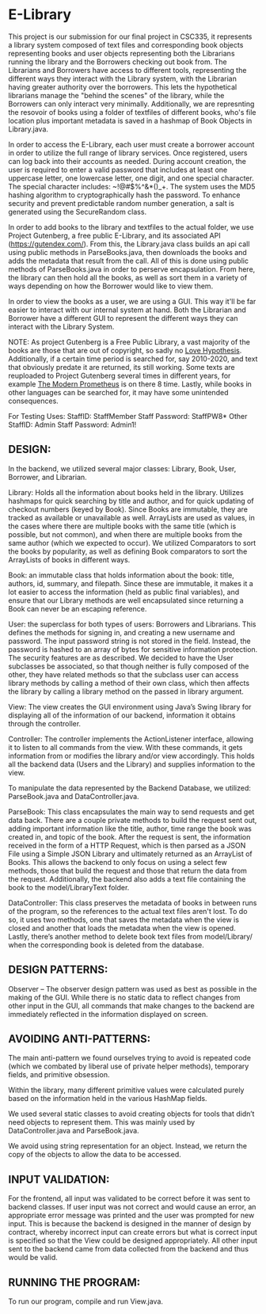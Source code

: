 # E-Library
This project is our submission for our final project in CSC335, it represents a library system composed of text files and corresponding book objects representing books and user objects representing both the Librarians running the library and the Borrowers checking out book from. The Librarians and Borrowers have access to different tools, representing the different ways they interact with the Library system, with the Librarian having greater authority over the borrowers. This lets the hypothetical librarians manage the "behind the scenes" of the library, while the Borrowers can only interact very minimally. Additionally, we are represnting the resovoir of books using a folder of textfiles of different books, who's file location plus important metadata is saved in a hashmap of Book Objects in Library.java.

In order to access the E-Library, each user must create a borrower account in order to utilize the full range of library services. Once registered, users can log back into their accounts as needed. During account creation, the user is required to enter a valid password that includes at least one uppercase letter, one lowercase letter, one digit, and one special character. The special character includes: ~!@#$%^&*()_+. The system uses the MD5 hashing algorithm to cryptographically hash the password. To enhance security and prevent predictable random number generation, a salt is generated using the SecureRandom class.

In order to add books to the library and textfiles to the actual folder, we use Project Gutenberg, a free public E-Library, and its associated API (https://gutendex.com/). From this, the Library.java class builds an api call using public methods in ParseBooks.java, then downloads the books and adds the metadata that result from the call. All of this is done using public methods of ParseBooks.java in order to perserve encapsulation. From here, the library can then hold all the books, as well as sort them in a variety of ways depending on how the Borrower would like to view them. 

In order to view the books as a user, we are using a GUI. This way it'll be far easier to interact with our internal system at hand. Both the Librarian and Borrower have a different GUI to represent the different ways they can interact with the Library System.

NOTE: As project Gutenberg is a Free Public Library, a vast majority of the books are those that are out of copyright, so sadly no <u>Love Hypothesis</u>. Additionally, if a certain time period is searched for, say 2010-2020, and text that obviously predate it are returned, its still working. Some texts are reuploaded to Project Gutenberg several times in different years, for example <u>The Modern Prometheus</u> is on there 8 time. Lastly, while books in other languages can be searched for, it may have some unintended consequences.

For Testing Uses: StaffID: StaffMember  Staff Password: StaffPW8*
Other StaffID: Admin Staff Password: Admin1!

## DESIGN:

In the backend, we utilized several major classes: Library, Book, User, Borrower, and Librarian.

Library: Holds all the information about books held in the library. Utilizes hashmaps for quick searching by title and author, and for quick updating of checkout numbers (keyed by Book). Since Books are immutable, they are tracked as available or unavailable as well. ArrayLists are used as values, in the cases where there are multiple books with the same title (which is possible, but not common), and when there are multiple books from the same author (which we expected to occur). We utilized Comparators to sort the books by popularity, as well as defining Book comparators to sort the ArrayLists of books in different ways.

Book: an immutable class that holds information about the book: title, authors, id, summary, and filepath. Since these are immutable, it makes it a lot easier to access the information (held as public final variables), and ensure that our Library methods are well encapsulated since returning a Book can never be an escaping reference.

User: the superclass for both types of users: Borrowers and Librarians. This defines the methods for signing in, and creating a new username and password. The input password string is not stored in the field. Instead, the password is hashed to an array of bytes for sensitive information protection. The security features are as described. We decided to have the User subclasses be associated, so that though neither is fully composed of the other, they have related methods so that the subclass user can access library methods by calling a method of their own class, which then affects the library by calling a library method on the passed in library argument.

View: The view creates the GUI environment using Java’s Swing library for displaying all of the information of our backend, information it obtains through the controller. 

Controller: The controller implements the ActionListener interface, allowing it to listen to all commands from the view. With these commands, it gets information from or modifies the library  and/or view accordingly. This holds all the backend data (Users and the Library) and supplies information to the view.

To manipulate the data represented by the Backend Database, we utilized: ParseBook.java and DataController.java.

ParseBook: This class encapsulates the main way to send requests and get data back. There are a couple private methods to build the request sent out, adding important information like the title, author, time range the book was created in, and topic of the book. After the request is sent, the information received in the form of a HTTP Request, which is then parsed as a JSON File using a Simple JSON Library and ultimately returned as an ArrayList of Books. This allows the backend to only focus on using a select few methods, those that build the request and those that return the data from the request. Additionally, the backend also adds a text file containing the book to the model/LibraryText folder.

DataController: This class preserves the metadata of books in between runs of the program, so the references to the actual text files aren't lost. To do so, it uses two methods, one that saves the metadata when the view is closed and another that loads the metadata when the view is opened. Lastly, there’s another method to delete book text files from model/Library/ when the corresponding book is deleted from the database. 

## DESIGN PATTERNS:
Observer – The observer design pattern was used as best as possible in the making of the GUI. While there is no static data to reflect changes from other input in the GUI, all commands that make changes to the backend are immediately reflected in the information displayed on screen.

## AVOIDING ANTI-PATTERNS:
The main anti-pattern we found ourselves trying to avoid is repeated code (which we combated by liberal use of private helper methods), temporary fields, and primitive obsession.

Within the library, many different primitive values were calculated purely based on the information held in the various HashMap fields.

We used several static classes to avoid creating objects for tools that didn’t need objects to represent them. This was mainly used by DataController.java and ParseBook.java.

We avoid using string representation for an object. Instead, we return the copy of the objects to allow the data to be accessed.

## INPUT VALIDATION:
For the frontend, all input was validated to be correct before it was sent to backend classes. If user input was not correct and would cause an error, an appropriate error message was printed and the user was prompted for new input. This is because the backend is designed in the manner of design by contract, whereby incorrect input can create errors but what is correct input is specified so that the View could be designed appropriately. All other input sent to the backend came from data collected from the backend and thus would be valid.

## RUNNING THE PROGRAM: 
To run our program, compile and run View.java.
